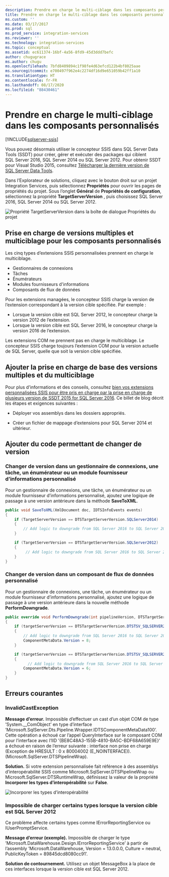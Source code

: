 ```yaml
---
description: Prendre en charge le multi-ciblage dans les composants personnalisés
title: Prendre en charge le multi-ciblage dans les composants personnalisés | Microsoft Docs
ms.custom: ''
ms.date: 03/17/2017
ms.prod: sql
ms.prod_service: integration-services
ms.reviewer: ''
ms.technology: integration-services
ms.topic: conceptual
ms.assetid: ec611374-16bf-4a56-8fd9-45d3ddd7befc
author: chugugrace
ms.author: chugu
ms.openlocfilehash: 7bfd8409894c1f98fe4d63efcd122b4bf8025aae
ms.sourcegitcommit: e700497f962e4c2274df16d9e651059b42ff1a10
ms.translationtype: HT
ms.contentlocale: fr-FR
ms.lasthandoff: 08/17/2020
ms.locfileid: "88430461"
---
```

# <a name="support-multi-targeting-in-your-custom-components"></a>Prendre en charge le multi-ciblage dans les composants personnalisés

[!INCLUDE[sqlserver-ssis](../../includes/applies-to-version/sqlserver-ssis.md)]


 Vous pouvez désormais utiliser le concepteur SSIS dans SQL Server Data Tools (SSDT) pour créer, gérer et exécuter des packages qui ciblent SQL Server 2016, SQL Server 2014 ou SQL Server 2012. Pour obtenir SSDT pour Visual Studio 2015, consultez [Télécharger la dernière version de SQL Server Data Tools](../../ssdt/download-sql-server-data-tools-ssdt.md). 

 Dans l’Explorateur de solutions, cliquez avec le bouton droit sur un projet Integration Services, puis sélectionnez **Propriétés** pour ouvrir les pages de propriétés du projet. Sous l’onglet **Général** de **Propriétés de configuration**, sélectionnez la propriété **TargetServerVersion** , puis choisissez SQL Server 2016, SQL Server 2014 ou SQL Server 2012.  
   
 ![Propriété TargetServerVersion dans la boîte de dialogue Propriétés du projet](../../integration-services/media/targetserverversion2.png "Propriété TargetServerVersion dans la boîte de dialogue Propriétés du projet")  
 
 ## <a name="multiple-version-support-and-multi-targeting-for-custom-components"></a>Prise en charge de versions multiples et multiciblage pour les composants personnalisés
 
Les cinq types d’extensions SSIS personnalisées prennent en charge le multiciblage.
-   Gestionnaires de connexions
-   Tâches
-   Énumérateurs
-   Modules fournisseurs d'informations
-   Composants de flux de données

Pour les extensions managées, le concepteur SSIS charge la version de l’extension correspondant à la version cible spécifiée. Par exemple :
-   Lorsque la version cible est SQL Server 2012, le concepteur charge la version 2012 de l’extension.
-   Lorsque la version cible est SQL Server 2016, le concepteur charge la version 2016 de l’extension.

Les extensions COM ne prennent pas en charge le multiciblage. Le concepteur SSIS charge toujours l’extension COM pour la version actuelle de SQL Server, quelle que soit la version cible spécifiée.

## <a name="add-basic-support-for-multiple-versions-and-multi-targeting"></a>Ajouter la prise en charge de base des versions multiples et du multiciblage

Pour plus d’informations et des conseils, consultez [bien vos extensions personnalisées SSIS pour être pris en charge par la prise en charge de plusieurs version de SSDT 2015 for SQL Server 2016](https://blogs.msdn.microsoft.com/ssis/2016/04/19/getting-your-ssis-custom-extensions-to-be-supported-by-the-multi-version-support-of-ssdt-2015-for-sql-server-2016/). Ce billet de blog décrit les étapes et exigences suivantes :

-   Déployer vos assemblys dans les dossiers appropriés.

-   Créer un fichier de mappage d’extensions pour SQL Server 2014 et ultérieur.

## <a name="add-code-to-switch-versions"></a>Ajouter du code permettant de changer de version

### <a name="switch-versions-in-a-custom-connection-manager-task-enumerator-or-log-provider"></a>Changer de version dans un gestionnaire de connexions, une tâche, un énumérateur ou un module fournisseur d’informations personnalisé

Pour un gestionnaire de connexions, une tâche, un énumérateur ou un module fournisseur d’informations personnalisé, ajoutez une logique de passage à une version antérieure dans la méthode **SaveToXML**.

```csharp
public void SaveToXML(XmlDocument doc, IDTSInfoEvents events)
{
    if (TargetServerVersion == DTSTargetServerVersion.SQLServer2014)
    {
        // Add logic to downgrade from SQL Server 2016 to SQL Server 2014.
    }

    if (TargetServerVersion == DTSTargetServerVersion.SQLServer2012)
    {
         // Add logic to downgrade from SQL Server 2016 to SQL Server 2012.
    }
}
```

### <a name="switch-versions-in-a-custom-data-flow-component"></a>Changer de version dans un composant de flux de données personnalisé

Pour un gestionnaire de connexions, une tâche, un énumérateur ou un module fournisseur d’informations personnalisé, ajoutez une logique de passage à une version antérieure dans la nouvelle méthode **PerformDowngrade**.

```csharp
public override void PerformDowngrade(int pipelineVersion, DTSTargetServerVersion targetServerVersion)
{
    if (targetServerVersion == DTSTargetServerVersion.DTSTSV_SQLSERVER2014)
    {
        // Add logic to downgrade from SQL Server 2016 to SQL Server 2014.
        ComponentMetaData.Version = 8;
    }

    if (targetServerVersion == DTSTargetServerVersion.DTSTSV_SQLSERVER2012)
    {
          // Add logic to downgrade from SQL Server 2016 to SQL Server 2012.
        ComponentMetaData.Version = 6;
    }
}
```

## <a name="common-errors"></a>Erreurs courantes

### <a name="invalidcastexception"></a>InvalidCastException

**Message d’erreur.** Impossible d’effectuer un cast d’un objet COM de type ’System.__ComObject’ en type d’interface ’Microsoft.SqlServer.Dts.Pipeline.Wrapper.IDTSComponentMetaData100’. Cette opération a échoué car l’appel QueryInterface sur le composant COM pour l’interface avec l’IID ’{BE8C48A3-155B-4810-BA5C-BDF68A659E9E}’ a échoué en raison de l’erreur suivante : interface non prise en charge (Exception de HRESULT : 0 x 80004002 (E_NOINTERFACE)). (Microsoft.SqlServer.DTSPipelineWrap).

**Solution.** Si votre extension personnalisée fait référence à des assemblys d’interopérabilité SSIS comme Microsoft.SqlServer.DTSPipelineWrap ou Microsoft.SqlServer.DTSRuntimeWrap, définissez la valeur de la propriété **Incorporer les types d’interopérabilité** sur **False**.

![Incorporer les types d’interopérabilité](../../integration-services/extending-packages-custom-objects/media/embed-interop-types.png)

### <a name="unable-to-load-some-types-when-target-version-is-sql-server-2012"></a>Impossible de charger certains types lorsque la version cible est SQL Server 2012

Ce problème affecte certains types comme IErrorReportingService ou IUserPromptService.

**Message d’erreur (exemple).** Impossible de charger le type ’Microsoft.DataWarehouse.Design.IErrorReportingService’ à partir de l’assembly ’Microsoft.DataWarehouse, Version = 13.0.0.0, Culture = neutral, PublicKeyToken = 89845dcd8080cc91’.

**Solution de contournement.** Utilisez un objet MessageBox à la place de ces interfaces lorsque la version cible est SQL Server 2012.

